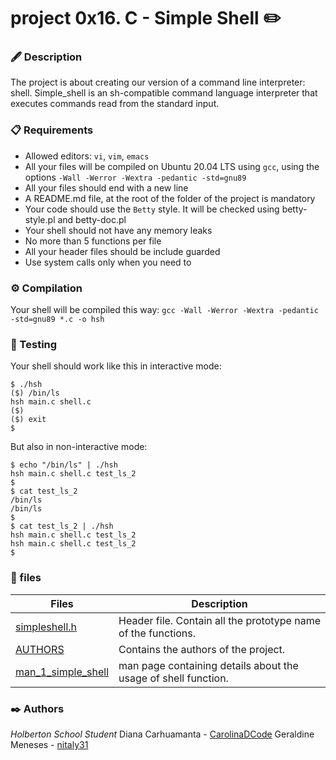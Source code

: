# project 0x16. C - Simple Shell ✏️

### 🖋️ Description

The project is about creating our version of a command line interpreter: shell. Simple_shell is an sh-compatible command language interpreter that executes commands read from the standard input.

### 📋 Requirements

* Allowed editors: `vi`, `vim`, `emacs`
* All your files will be compiled on Ubuntu 20.04 LTS using `gcc`, using the options `-Wall -Werror -Wextra -pedantic -std=gnu89`
* All your files should end with a new line
* A README.md file, at the root of the folder of the project is mandatory
* Your code should use the `Betty` style. It will be checked using betty-style.pl and betty-doc.pl
* Your shell should not have any memory leaks
* No more than 5 functions per file
* All your header files should be include guarded
* Use system calls only when you need to

### ⚙ Compilation

Your shell will be compiled this way:
`gcc -Wall -Werror -Wextra -pedantic -std=gnu89 *.c -o hsh`

### 🧪 Testing

Your shell should work like this in interactive mode:
```
$ ./hsh
($) /bin/ls
hsh main.c shell.c
($)
($) exit
$
```
But also in non-interactive mode:
```
$ echo "/bin/ls" | ./hsh
hsh main.c shell.c test_ls_2
$
$ cat test_ls_2
/bin/ls
/bin/ls
$
$ cat test_ls_2 | ./hsh
hsh main.c shell.c test_ls_2
hsh main.c shell.c test_ls_2
$
```

### 📂 files

| Files | Description |
| --- | --- |
| [simpleshell.h](https://github.com/CarolinaDCode/simple_shell/blob/master/simpleshell.h) | Header file. Contain all the prototype name of the functions. |
| [AUTHORS](https://github.com/CarolinaDCode/simple_shell/blob/master/AUTHORS) | Contains the authors of the project. |
| [man_1_simple_shell](https://github.com/CarolinaDCode/simple_shell/blob/master/man_1_simple_shell) | man page containing details about the usage of shell function.|


### ✒️ Authors

*Holberton School Student*
Diana Carhuamanta - [CarolinaDCode](https://github.com/CarolinaDCode)
Geraldine Meneses - [nitaly31](https://github.com/nitaly31)
